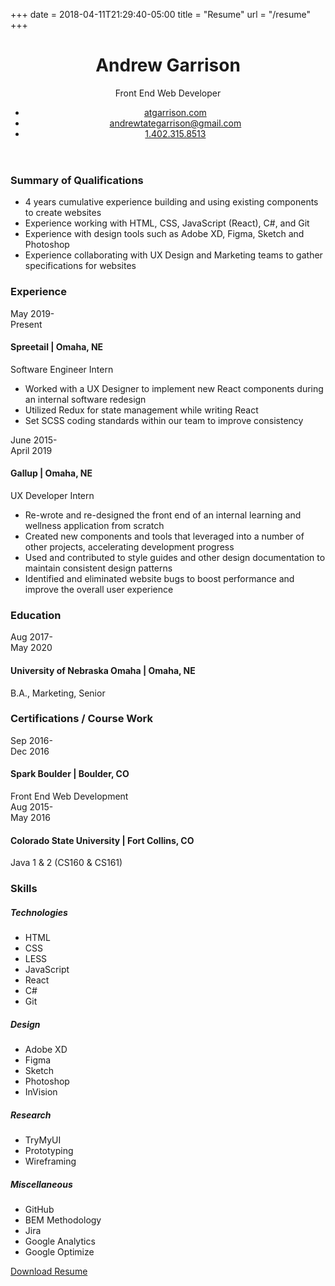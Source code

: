 +++
date = 2018-04-11T21:29:40-05:00
title = "Resume"
url = "/resume"
+++

<header class="c-cv-contact">
    <div class="c-cv-contact_wrapper flex-display flex-display--center">
        <h1 class="c-cv-contact__name">Andrew <span>Garrison</span></h1>
        <div class="c-cv-contact__badge flex-display flex-display--center">Front End Web Developer</div>
    </div>
    <ul>
        <li><a class="c-cv-contact__link" href="//atgarrison.com">atgarrison.com</a></li>
        <li><a class="c-cv-contact__link" href="mailto:andrewtategarrison@gmail.com">andrewtategarrison@gmail.com</a></li>
        <li><a class="c-cv-contact__link" href="tel:+14023158513">1.402.315.8513</a></li>
    </ul>
</header>
<section class="c-cv-section">
    <h3 class="c-cv-section__heading">Summary of Qualifications</h3>
    <div class="c-cv-group c-cv-summary">
        <ul class="c-cv-group-list">
            <li>4 years cumulative experience building and using existing components to create websites</li>
            <li>Experience working with HTML, CSS, JavaScript (React), C#, and Git</li>
            <li>Experience with design tools such as Adobe XD, Figma, Sketch and Photoshop</li>
            <li>Experience collaborating with UX Design and Marketing teams to gather specifications for websites</li>
        </ul>
    </div>
</section>
<section class="c-cv-section">
    <h3 class="c-cv-section__heading">Experience</h3>
    <div class="flex-display flex-display--baseline">
        <div class="c-cv-date-range">May 2019<span class="c-dash-divider">-</span><br>Present</div>
        <div class="c-cv-group">
            <h4 class="c-cv-group__name">Spreetail | <span>Omaha, NE</span></h4>
            <div class="c-cv-group__position">Software Engineer Intern</div>
            <ul class="c-cv-group-list">
                <li>Worked with a UX Designer to implement new React components during an internal software redesign</li>
                <li>Utilized Redux for state management while writing React</li>
                <li>Set SCSS coding standards within our team to improve consistency</li>
            </ul>
        </div>
    </div>
    <div class="flex-display flex-display--baseline">
        <div class="c-cv-date-range">June 2015<span class="c-dash-divider">-</span><br>April 2019</div>
        <div class="c-cv-group">
            <h4 class="c-cv-group__name">Gallup | <span>Omaha, NE</span></h4>
            <div class="c-cv-group__position">UX Developer Intern</div>
            <ul class="c-cv-group-list">
                <li>Re-wrote and re-designed the front end of an internal learning and wellness application from scratch</li>
                <li>Created new components and tools that leveraged into a number of other projects, accelerating development progress</li>
                <li>Used and contributed to style guides and other design documentation to maintain consistent design patterns</li>
                <li>Identified and eliminated website bugs to boost performance and improve the overall user experience</li>
            </ul>
        </div>
    </div>
</section>
<section class="c-cv-section">
    <h3 class="c-cv-section__heading">Education</h3>
    <div class="flex-display flex-display--baseline">
        <div class="c-cv-date-range">Aug 2017<span class="c-dash-divider">-</span><br>May 2020</div>
        <div class="c-cv-group">
            <h4 class="c-cv-group__name">University of Nebraska Omaha | <span>Omaha, NE</span></h4>
            <div class="c-cv-group__position">B.A., Marketing, Senior</div>
        </div>
    </div>
</section>
<section class="c-cv-section">
    <h3 class="c-cv-section__heading">Certifications / Course Work</h3>
    <div class="flex-display flex-display--baseline">
        <div class="c-cv-date-range">Sep 2016<span class="c-dash-divider">-</span><br>Dec 2016</div>
        <div class="c-cv-group">
            <h4 class="c-cv-group__name">Spark Boulder | <span>Boulder, CO</span></h4>
            <div class="c-cv-group__position">Front End Web Development</div>
        </div>
    </div>
    <div class="flex-display flex-display--baseline">
        <div class="c-cv-date-range">Aug 2015<span class="c-dash-divider">-</span><br>May 2016</div>
        <div class="c-cv-group">
            <h4 class="c-cv-group__name">Colorado State University | <span>Fort Collins, CO</span></h4>
            <div class="c-cv-group__position">Java 1 & 2 (CS160 & CS161)</div>
        </div>
    </div>
</section>
<section class="c-cv-section">
    <h3 class="c-cv-section__heading">Skills</h3>
    <div class="c-cv-skills flex-display">
        <div class="c-cv-group">
            <h5 class="c-cv-group__category">Technologies</h5>
            <ul class="c-cv-group-list">
                <li>HTML</li>
                <li>CSS</li>
                <li>LESS</li>
                <li>JavaScript</li>
                <li>React</li>
                <li>C#</li>
                <li>Git</li>
            </ul>
        </div>
        <div class="c-cv-group">
            <h5 class="c-cv-group__category">Design</h5>
            <ul class="c-cv-group-list">
                <li>Adobe XD</li>
                <li>Figma</li>
                <li>Sketch</li>
                <li>Photoshop</li>
                <li>InVision</li>
            </ul>
        </div>
        <div class="c-cv-group">
            <h5 class="c-cv-group__category">Research</h5>
            <ul class="c-cv-group-list">
                <li>TryMyUI</li>
                <li>Prototyping</li>
                <li>Wireframing</li>
            </ul>
        </div>
        <div class="c-cv-group">
            <h5 class="c-cv-group__category">Miscellaneous</h5>
            <ul class="c-cv-group-list">
                <li>GitHub</li>
                <li>BEM Methodology</li>
                <li>Jira</li>
                <li>Google Analytics</li>
                <li>Google Optimize</li>
            </ul>
        </div>
    </div>
</section>

<section class="c-cv-section c-cv-section--download">
    <a href="/img/Resume.pdf" class="btn btn-primary" download="Resume.pdf">Download Resume</a>
</section>
